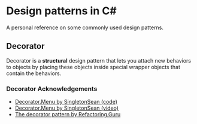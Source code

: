 # Design patterns in C#
A personal reference on some commonly used design patterns.
## Decorator
Decorator is a __structural__ design pattern that lets you attach new behaviors to objects by placing these objects inside special wrapper objects that contain the behaviors.
### Decorator Acknowledgements
- [Decorator.Menu by SingletonSean (code)](https://github.com/SingletonSean/design-patterns-csharp/tree/master/Decorator)
- [Decorator.Menu by SingletonSean (video)](https://youtu.be/4EaBHb2HBwI)
- [The decorator pattern by Refactoring.Guru ](https://refactoring.guru/design-patterns/decorator)

